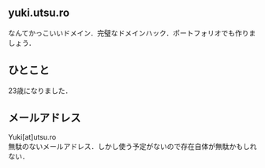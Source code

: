 ## yuki.utsu.ro
なんてかっこいいドメイン．完璧なドメインハック．ポートフォリオでも作りましょう．

## ひとこと
23歳になりました．

## メールアドレス
Yuki[at]utsu.ro  
無駄のないメールアドレス．しかし使う予定がないので存在自体が無駄かもしれない．

